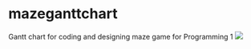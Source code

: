 # mazeganttchart
Gantt chart for coding and designing maze game for Programming 1
![](https://github.com/CSJoyce/mazeganttchart/blob/master/MazeDiagram.png)
